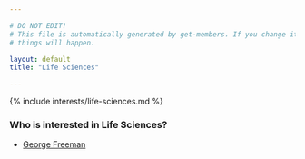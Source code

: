 ```yaml
---

# DO NOT EDIT!
# This file is automatically generated by get-members. If you change it, bad
# things will happen.

layout: default
title: "Life Sciences"

---
```


{% include interests/life-sciences.md %}

### Who is interested in Life Sciences?


* [George Freeman](../members/george-freeman.html)
